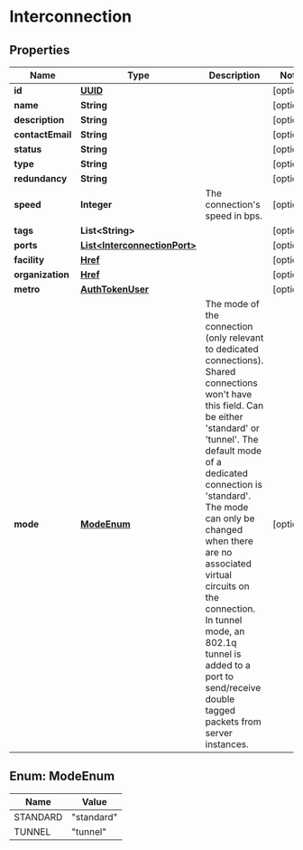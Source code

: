 
# Interconnection

## Properties
Name | Type | Description | Notes
------------ | ------------- | ------------- | -------------
**id** | [**UUID**](UUID.md) |  |  [optional]
**name** | **String** |  |  [optional]
**description** | **String** |  |  [optional]
**contactEmail** | **String** |  |  [optional]
**status** | **String** |  |  [optional]
**type** | **String** |  |  [optional]
**redundancy** | **String** |  |  [optional]
**speed** | **Integer** | The connection&#39;s speed in bps. |  [optional]
**tags** | **List&lt;String&gt;** |  |  [optional]
**ports** | [**List&lt;InterconnectionPort&gt;**](InterconnectionPort.md) |  |  [optional]
**facility** | [**Href**](Href.md) |  |  [optional]
**organization** | [**Href**](Href.md) |  |  [optional]
**metro** | [**AuthTokenUser**](AuthTokenUser.md) |  |  [optional]
**mode** | [**ModeEnum**](#ModeEnum) | The mode of the connection (only relevant to dedicated connections). Shared connections won&#39;t have this field. Can be either &#39;standard&#39; or &#39;tunnel&#39;.   The default mode of a dedicated connection is &#39;standard&#39;. The mode can only be changed when there are no associated virtual circuits on the connection.   In tunnel mode, an 802.1q tunnel is added to a port to send/receive double tagged packets from server instances. |  [optional]


<a name="ModeEnum"></a>
## Enum: ModeEnum
Name | Value
---- | -----
STANDARD | &quot;standard&quot;
TUNNEL | &quot;tunnel&quot;



